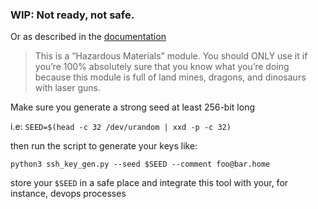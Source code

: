 ### WIP: Not ready, not safe. 


Or as described in the [documentation](https://cryptography.io/en/latest/hazmat/primitives/asymmetric/ec/)


> This is a “Hazardous Materials” module. You should ONLY use it if you’re 100% absolutely sure 
> that you know what you’re doing because this module is full of land mines, dragons, 
> and dinosaurs with laser guns.

Make sure you generate a strong seed at least 256-bit long

i.e: `SEED=$(head -c 32 /dev/urandom | xxd -p -c 32)`

then run the script to generate your keys like:

`python3 ssh_key_gen.py --seed $SEED --comment foo@bar.home`

store your `$SEED` in a safe place and integrate this tool with your, for instance, devops processes
